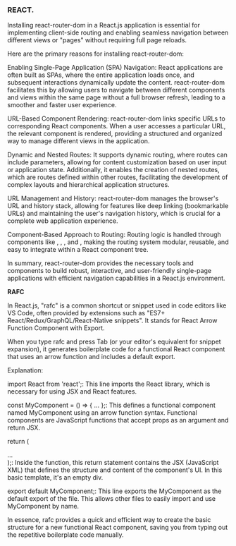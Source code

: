### REACT.

Installing react-router-dom in a React.js application is essential for implementing client-side routing and enabling seamless navigation between different views or "pages" without requiring full page reloads.

Here are the primary reasons for installing react-router-dom:



Enabling Single-Page Application (SPA) Navigation: React applications are often built as SPAs, where the entire application loads once, and subsequent interactions dynamically update the content. react-router-dom facilitates this by allowing users to navigate between different components and views within the same page without a full browser refresh, leading to a smoother and faster user experience.



URL-Based Component Rendering: react-router-dom links specific URLs to corresponding React components. When a user accesses a particular URL, the relevant component is rendered, providing a structured and organized way to manage different views in the application.

Dynamic and Nested Routes: It supports dynamic routing, where routes can include parameters, allowing for content customization based on user input or application state. Additionally, it enables the creation of nested routes, which are routes defined within other routes, facilitating the development of complex layouts and hierarchical application structures.

URL Management and History: react-router-dom manages the browser's URL and history stack, allowing for features like deep linking (bookmarkable URLs) and maintaining the user's navigation history, which is crucial for a complete web application experience.

Component-Based Approach to Routing: Routing logic is handled through components like <BrowserRouter>, <Routes>, <Route>, and <Link>, making the routing system modular, reusable, and easy to integrate within a React component tree.

In summary, react-router-dom provides the necessary tools and components to build robust, interactive, and user-friendly single-page applications with efficient navigation capabilities in a React.js environment.



**RAFC**

In React.js, "rafc" is a common shortcut or snippet used in code editors like VS Code, often provided by extensions such as "ES7+ React/Redux/GraphQL/React-Native snippets". It stands for React Arrow Function Component with Export.

When you type rafc and press Tab (or your editor's equivalent for snippet expansion), it generates boilerplate code for a functional React component that uses an arrow function and includes a default export.



Explanation:

import React from 'react';: This line imports the React library, which is necessary for using JSX and React features.

const MyComponent = () => { ... };: This defines a functional component named MyComponent using an arrow function syntax. Functional components are JavaScript functions that accept props as an argument and return JSX.

return ( <div> ... </div> );: Inside the function, this return statement contains the JSX (JavaScript XML) that defines the structure and content of the component's UI. In this basic template, it's an empty div.

export default MyComponent;: This line exports the MyComponent as the default export of the file. This allows other files to easily import and use MyComponent by name.

In essence, rafc provides a quick and efficient way to create the basic structure for a new functional React component, saving you from typing out the repetitive boilerplate code manually.

